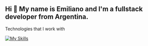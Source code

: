 <h2>Hi 👋 My name is Emiliano and I'm a fullstack developer from Argentina.</h2>


Technologies that I work with

 



 [![My Skills](https://skillicons.dev/icons?i=js,html,css,react,jest,redux,tailwind,nodejs,express,mongodb,postgresql,sequelize,jest,vscode,graphql)](https://skillicons.dev)
